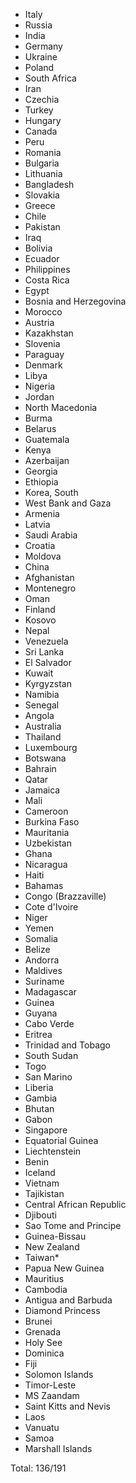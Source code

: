 * Italy
* Russia
* India
* Germany
* Ukraine
* Poland
* South Africa
* Iran
* Czechia
* Turkey
* Hungary
* Canada
* Peru
* Romania
* Bulgaria
* Lithuania
* Bangladesh
* Slovakia
* Greece
* Chile
* Pakistan
* Iraq
* Bolivia
* Ecuador
* Philippines
* Costa Rica
* Egypt
* Bosnia and Herzegovina
* Morocco
* Austria
* Kazakhstan
* Slovenia
* Paraguay
* Denmark
* Libya
* Nigeria
* Jordan
* North Macedonia
* Burma
* Belarus
* Guatemala
* Kenya
* Azerbaijan
* Georgia
* Ethiopia
* Korea, South
* West Bank and Gaza
* Armenia
* Latvia
* Saudi Arabia
* Croatia
* Moldova
* China
* Afghanistan
* Montenegro
* Oman
* Finland
* Kosovo
* Nepal
* Venezuela
* Sri Lanka
* El Salvador
* Kuwait
* Kyrgyzstan
* Namibia
* Senegal
* Angola
* Australia
* Thailand
* Luxembourg
* Botswana
* Bahrain
* Qatar
* Jamaica
* Mali
* Cameroon
* Burkina Faso
* Mauritania
* Uzbekistan
* Ghana
* Nicaragua
* Haiti
* Bahamas
* Congo (Brazzaville)
* Cote d'Ivoire
* Niger
* Yemen
* Somalia
* Belize
* Andorra
* Maldives
* Suriname
* Madagascar
* Guinea
* Guyana
* Cabo Verde
* Eritrea
* Trinidad and Tobago
* South Sudan
* Togo
* San Marino
* Liberia
* Gambia
* Bhutan
* Gabon
* Singapore
* Equatorial Guinea
* Liechtenstein
* Benin
* Iceland
* Vietnam
* Tajikistan
* Central African Republic
* Djibouti
* Sao Tome and Principe
* Guinea-Bissau
* New Zealand
* Taiwan*
* Papua New Guinea
* Mauritius
* Cambodia
* Antigua and Barbuda
* Diamond Princess
* Brunei
* Grenada
* Holy See
* Dominica
* Fiji
* Solomon Islands
* Timor-Leste
* MS Zaandam
* Saint Kitts and Nevis
* Laos
* Vanuatu
* Samoa
* Marshall Islands

Total: 136/191